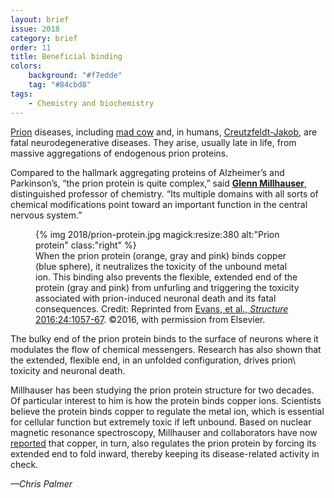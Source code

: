 ```yaml
---
layout: brief
issue: 2018
category: brief
order: 11
title: Beneficial binding
colors:
    background: "#f7edde"
    tag: "#84cbd8"
tags:
    - Chemistry and biochemistry 
---
```

[Prion](https://en.wikipedia.org/wiki/Prion) diseases, including [mad cow](https://www.cdc.gov/prions/bse/about.html) and, in humans, [Creutzfeldt-Jakob](https://www.ninds.nih.gov/Disorders/Patient-Caregiver-Education/Fact-Sheets/Creutzfeldt-Jakob-Disease-Fact-Sheet), are fatal neurodegenerative diseases. They arise, usually late in life, from massive aggregations of endogenous prion proteins.

Compared to the hallmark aggregating proteins of Alzheimer’s and Parkinson’s, “the prion protein is quite complex,” said [**Glenn Millhauser**](https://www.chemistry.ucsc.edu/faculty/singleton.php?singleton=true&cruz_id=glennm), distinguished professor of chemistry. “Its multiple domains with all sorts of chemical modifications point toward an important function in the central nervous system.”
<figure>
{% img 2018/prion-protein.jpg magick:resize:380 alt:"Prion protein" class:"right" %}
<figcaption>When the prion protein (orange, gray and pink) binds copper (blue sphere), it neutralizes the toxicity of the unbound metal ion. This binding also prevents the flexible, extended end of the protein (gray and pink) from unfurling and triggering the toxicity associated with prion-induced neuronal death and its fatal consequences. Credit: Reprinted from <a href="https://www.sciencedirect.com/science/article/pii/S0969212616300788?via%3Dihub">Evans, et al., <i>Structure</i> 2016:24:1057-67</a>. ©2016, with permission from Elsevier.</figcaption>
</figure>
The bulky end of the prion protein binds to the surface of neurons where it modulates the flow of chemical messengers. Research has also shown that the extended, flexible end, in an unfolded configuration, drives prion\
toxicity and neuronal death.

Millhauser has been studying the prion protein structure for two decades. Of particular interest to him is how the protein binds copper ions. Scientists believe the protein binds copper to regulate the metal ion, which is essential for cellular function but extremely toxic if left unbound. Based on nuclear magnetic resonance spectroscopy, Millhauser and collaborators have now [reported](https://www.sciencedirect.com/science/article/pii/S0969212616300788?via%3Dihub) that copper, in turn, also regulates the prion protein by forcing its extended end to fold inward, thereby keeping its disease-related activity in check.

*—Chris Palmer*
